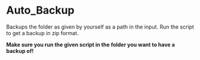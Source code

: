 # Auto_Backup

Backups the folder as given by yourself as a path in the input.
Run the script to get a backup in zip format.

**Make sure you run the given script in the folder you want to have a backup of!**